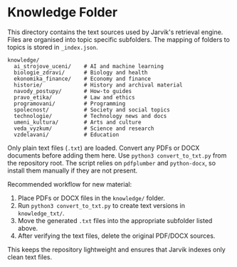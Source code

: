 # Knowledge Folder

This directory contains the text sources used by Jarvik's retrieval engine. Files are organised into topic specific subfolders. The mapping of folders to topics is stored in `_index.json`.

```
knowledge/
  ai_strojove_uceni/    # AI and machine learning
  biologie_zdravi/      # Biology and health
  ekonomika_finance/    # Economy and finance
  historie/             # History and archival material
  navody_postupy/       # How‑to guides
  pravo_etika/          # Law and ethics
  programovani/         # Programming
  spolecnost/           # Society and social topics
  technologie/          # Technology news and docs
  umeni_kultura/        # Arts and culture
  veda_vyzkum/          # Science and research
  vzdelavani/           # Education
```

Only plain text files (`.txt`) are loaded. Convert any PDFs or DOCX documents before adding them here. Use `python3 convert_to_txt.py` from the repository root. The script relies on `pdfplumber` and `python-docx`, so install them manually if they are not present.

Recommended workflow for new material:

1. Place PDFs or DOCX files in the `knowledge/` folder.
2. Run `python3 convert_to_txt.py` to create text versions in `knowledge_txt/`.
3. Move the generated `.txt` files into the appropriate subfolder listed above.
4. After verifying the text files, delete the original PDF/DOCX sources.

This keeps the repository lightweight and ensures that Jarvik indexes only clean text files.
